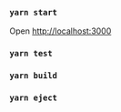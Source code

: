 <!--
[Demo](https://github.com/facebook/create-react-app).}
-->

### `yarn start`

Open [http://localhost:3000](http://localhost:3000)

### `yarn test`

### `yarn build`

### `yarn eject`
